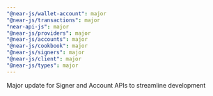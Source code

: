 ```yaml
---
"@near-js/wallet-account": major
"@near-js/transactions": major
"near-api-js": major
"@near-js/providers": major
"@near-js/accounts": major
"@near-js/cookbook": major
"@near-js/signers": major
"@near-js/client": major
"@near-js/types": major
---
```


Major update for Signer and Account APIs to streamline development
